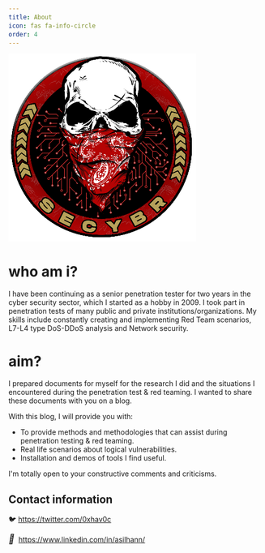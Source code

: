 ```yaml
---
title: About
icon: fas fa-info-circle
order: 4
---
```


<link rel="stylesheet" href="https://cdnjs.cloudflare.com/ajax/libs/font-awesome/4.7.0/css/font-awesome.min.css"> 

![skull-logo.png](/assets/img/pitcures/about/skull-logo.png)

# who am i? 

I have been continuing as a senior penetration tester for two years in the cyber security sector, which I started as a hobby in 2009. I took part in penetration tests of many public and private institutions/organizations. My skills include constantly creating and implementing Red Team scenarios, L7-L4 type DoS-DDoS analysis and Network security.

# aim? 

I prepared documents for myself for the research I did and the situations I encountered during the penetration test & red teaming. I wanted to share these documents with you on a blog.

With this blog, I will provide you with:

- To provide methods and methodologies that can assist during penetration testing & red teaming.
- Real life scenarios about logical vulnerabilities.
- Installation and demos of tools I find useful.

I'm totally open to your constructive comments and criticisms.

## Contact information

🐦 <a href="https://twitter.com/0xhav0c" target="_blank" rel="noopener noreferrer">https://twitter.com/0xhav0c</a>

<i style="font-size:18px" class="fa">&#xf08c;</i>	&nbsp;<a href="https://www.linkedin.com/in/asilhann/" target="_blank" rel="noopener noreferrer">https://www.linkedin.com/in/asilhann/</a>